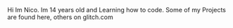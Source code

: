 Hi Im Nico. Im 14 years old and Learning how to code. Some of my Projects are found here, others on glitch.com
